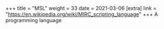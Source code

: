 +++
title = "MSL"
weight = 33
date = 2021-03-06
[extra]
link = "https://en.wikipedia.org/wiki/MIRC_scripting_language"
+++
A programming language

